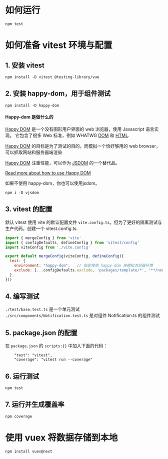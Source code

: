 # 如何运行

```
npm test
```

# 如何准备 vitest 环境与配置


## 1. 安装 vitest

```
npm install -D vitest @testing-library/vue
```

## 2. 安装  happy-dom，用于组件测试

```
npm install -D happy-dom
```

#### Happy-dom 是做什么的

[Happy DOM](https://github.com/capricorn86/happy-dom) 是一个没有图形用户界面的 web 浏览器，使用 Javascript 语言实现。 它包含了很多 Web 标准，例如 WHATWG [DOM](https://dom.spec.whatwg.org/) 和 [HTML](https://html.spec.whatwg.org/multipage/).

[Happy DOM](https://github.com/capricorn86/happy-dom) 的目标是为了测试的目的，而模拟一个恰好够用的 web browser， 可以抓取网站和服务器端渲染

[Happy DOM](https://github.com/capricorn86/happy-dom) 注重性能，可以作为 [JSDOM](https://github.com/jsdom/jsdom) 的一个替代品。

[Read more about how to use Happy DOM](https://github.com/capricorn86/happy-dom/tree/master/packages/happy-dom)

如果不使用 happy-dom，你也可以使用jsdom。

```
npm i -D vjsdom
```



## 3. vitest 的配置

默认 vitest 使用 vite 的默认配置文件 `vite.config.ts`。但为了更好的隔离测试与生产代码，创建一个 vitest.config.ts.

```js
import { mergeConfig } from 'vite'
import { configDefaults, defineConfig } from 'vitest/config'
import viteConfig from './vite.config'

export default mergeConfig(viteConfig, defineConfig({
  test: {
    environment: "happy-dom",   // 指定使用 happy-dom 来模拟浏览器环境
    exclude: [...configDefaults.exclude, 'packages/template/*', '**/node_modules/**'],
  },
}))
```

## 4. 编写测试

`./test/base.test.ts` 是一个单元测试
`./src/components/Notification.test.ts` 是对组件 Notification.ts 的组件测试


## 5. package.json 的配置

在 `package.json` 的 `scripts:{}` 中加入下面的代码：

```
    "test": "vitest",
    "coverage": "vitest run --coverage"
```


## 6. 运行测试

```
npm test
```

## 7. 运行并生成覆盖率

```
npm coverage
````

# 使用 vuex 将数据存储到本地

```
npm install vuex@next
```